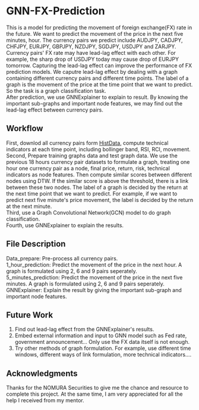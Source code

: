 # GNN-FX-Prediction
This is a model for predicting the movement of foreign exchange(FX) rate in the future. We want to predict the movement of the price in the next five minutes, hour. The currency pairs we predict include AUDJPY, CADJPY, CHFJPY, EURJPY, GBPJPY, NZDJPY, SGDJPY, USDJPY and ZARJPY.    
Currency pairs' FX rate may have lead-lag effect with each other. For example, the sharp drop of USDJPY today may cause drop of EURJPY tomorrow. Capturing the lead-lag effect can improve the performance of FX prediction models. We caputre lead-lag effect by dealing with a graph containing different currency pairs and different time points. The label of a graph is the movement of the price at the time point that we want to predict. So the task is a graph classification task.  
After prediction, we use GNNExplainer to explain to result. By knowing the important sub-graphs and important node features, we may find out the lead-lag effect between currency pairs.
## Workflow
First, downlod all currency pairs form [HistData](https://www.histdata.com/download-free-forex-data/?/ninjatrader/1-minute-bar-quotes), compute technical indicators at each time point, including bollinger band, RSI, RCI, movement.  
Second, Prepare training graphs data and test graph data. We use the previous 18 hours currency pair datasets to formulate a graph, treating one hour one currency pair as a node, final price, return, risk, technical indicators as node features. Then compute similar scores between different nodes using DTW. If the similar score is above the threshold, there is a link between these two nodes. The label of a graph is decided by the return at the next time point that we want to predict. For example, if we want to predict next five minute's price movement, the label is decided by the return at the next minute.  
Third, use a Graph Convolutional Network(GCN) model to do graph classification.  
Fourth, use GNNExplainer to explain the results.


## File Description
Data_prepare: Pre-process all currency pairs.   
1_hour_prediction: Predict the movement of the price in the next hour. A graph is formulated using 2, 6 and 9 pairs seperately.   
5_minutes_prediction: Predict the movement of the price in the next five minutes. A graph is formulated using 2, 6 and 9 pairs seperately.   
GNNExplainer: Explain the result by giving the important sub-graph and important node features.

## Future Work
1. Find out lead-lag effect from the GNNExplainer's results.
2. Embed external information and input to GNN model such as Fed rate, government announcement... Only use the FX data itself is not enough.
3. Try other methods of graph formulation. For example, use different time windows, different ways of link formulation, more technical indicators....

## Acknowledgments
Thanks for the NOMURA Securities to give me the chance and resource to complete this project. At the same time, I am very appreciated for all the help I received from my mentor. 
